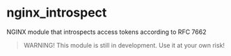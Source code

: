 # nginx_introspect
NGINX module that introspects access tokens according to RFC 7662


> WARNING!
> This module is still in development. Use it at your own risk!